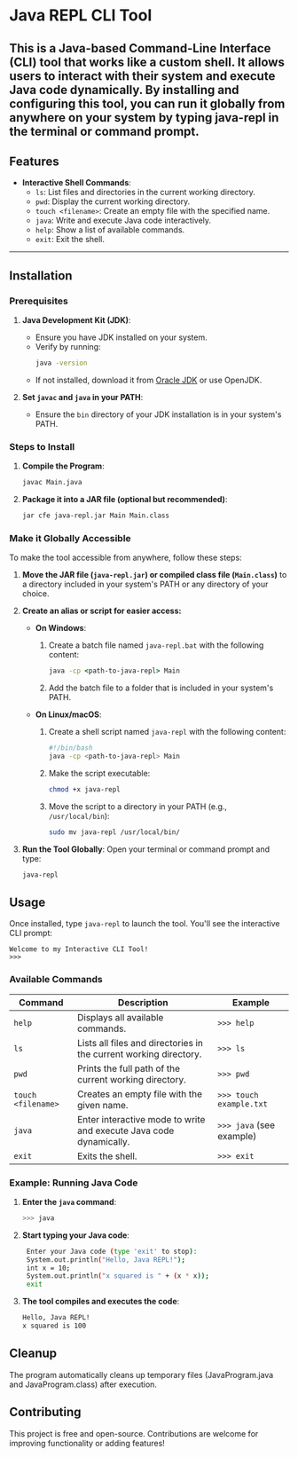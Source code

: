 # Java REPL CLI Tool

This is a Java-based Command-Line Interface (CLI) tool that works like a custom shell. It allows users to interact with their system and execute Java code dynamically. By installing and configuring this tool, you can run it globally from anywhere on your system by typing java-repl in the terminal or command prompt.
---

## Features

- **Interactive Shell Commands**:
  - `ls`: List files and directories in the current working directory.
  - `pwd`: Display the current working directory.
  - `touch <filename>`: Create an empty file with the specified name.
  - `java`: Write and execute Java code interactively.
  - `help`: Show a list of available commands.
  - `exit`: Exit the shell.

---

## Installation

### Prerequisites

1. **Java Development Kit (JDK)**:
   - Ensure you have JDK installed on your system.
   - Verify by running:
     ```bash
     java -version
     ```
   - If not installed, download it from [Oracle JDK](https://www.oracle.com/java/technologies/javase-jdk-downloads.html) or use OpenJDK.

2. **Set `javac` and `java` in your PATH**:
   - Ensure the `bin` directory of your JDK installation is in your system's PATH.

### Steps to Install

1. **Compile the Program**:
   ```bash
   javac Main.java
    ```

2. **Package it into a JAR file (optional but recommended)**:
	```bash
   jar cfe java-repl.jar Main Main.class
    ```

### Make it Globally Accessible

To make the tool accessible from anywhere, follow these steps:

1. **Move the JAR file (`java-repl.jar`) or compiled class file (`Main.class`)** to a directory included in your system's PATH or any directory of your choice.

2. **Create an alias or script for easier access:**

   - **On Windows**:
     1. Create a batch file named `java-repl.bat` with the following content:
        ```bat
        java -cp <path-to-java-repl> Main
        ```
     2. Add the batch file to a folder that is included in your system's PATH.

   - **On Linux/macOS**:
     1. Create a shell script named `java-repl` with the following content:
        ```bash
        #!/bin/bash
        java -cp <path-to-java-repl> Main
        ```
     2. Make the script executable:
        ```bash
        chmod +x java-repl
        ```
     3. Move the script to a directory in your PATH (e.g., `/usr/local/bin`):
        ```bash
        sudo mv java-repl /usr/local/bin/
        ```

3. **Run the Tool Globally**:
   Open your terminal or command prompt and type:
   ```bash
   java-repl
   ```
   
## Usage

Once installed, type `java-repl` to launch the tool. You'll see the interactive CLI prompt:

```plaintext
Welcome to my Interactive CLI Tool!
>>>
```

### Available Commands

| Command             | Description                                                                                       | Example                     |
|---------------------|---------------------------------------------------------------------------------------------------|-----------------------------|
| `help`              | Displays all available commands.                                                                  | `>>> help`                 |
| `ls`                | Lists all files and directories in the current working directory.                                 | `>>> ls`                   |
| `pwd`               | Prints the full path of the current working directory.                                            | `>>> pwd`                  |
| `touch <filename>`  | Creates an empty file with the given name.                                                        | `>>> touch example.txt`    |
| `java`              | Enter interactive mode to write and execute Java code dynamically.                                | `>>> java` (see example)   |
| `exit`              | Exits the shell.                                                                                  | `>>> exit`                 |


### Example: Running Java Code

1. **Enter the `java` command**:
   ```bash
   >>> java
   ```
   
2. **Start typing your Java code**:
   ```bash
	Enter your Java code (type 'exit' to stop):
	System.out.println("Hello, Java REPL!");
    int x = 10;
    System.out.println("x squared is " + (x * x));
    exit
	```

3.  **The tool compiles and executes the code**:
	```bash
	Hello, Java REPL!
	x squared is 100
	```
	
## Cleanup

The program automatically cleans up temporary files (JavaProgram.java and JavaProgram.class) after execution.

## Contributing

This project is free and open-source. Contributions are welcome for improving functionality or adding features!
